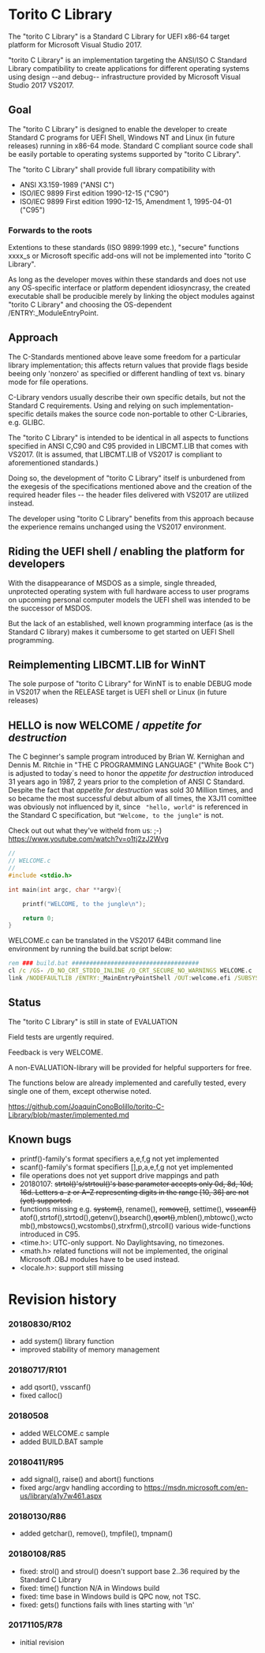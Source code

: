 # Torito C Library

The "torito C Library" is a Standard C Library for UEFI x86-64 target platform
for Microsoft Visual Studio 2017.

"torito C Library" is an implementation targeting the ANSI/ISO C Standard Library compatibility
to create applications for different operating systems using
design --and debug-- infrastructure provided by Microsoft Visual Studio 2017 VS2017.

## Goal

The "torito C Library" is designed to enable the developer to create
Standard C programs for UEFI Shell, Windows NT and Linux (in future releases)
running in x86-64 mode. Standard C compliant source code shall be easily portable to operating systems
supported by "torito C Library".

The "torito C Library" shall provide full library compatibility with

* ANSI X3.159-1989 ("ANSI C")
* ISO/IEC 9899 First edition 1990-12-15 ("C90")
* ISO/IEC 9899 First edition 1990-12-15, Amendment 1, 1995-04-01 ("C95")

### Forwards to the roots
Extentions to these standards (ISO 9899:1999 etc.), "secure" functions xxxx_s or Microsoft specific add-ons will not be implemented into "torito C Library".

As long as the developer moves within these standards and does not use
 any OS-specific interface or platform dependent idiosyncrasy, the created
executable shall be producible merely by linking the object modules against "torito C Library"
and choosing the OS-dependent /ENTRY:_ModuleEntryPoint.


## Approach

The C-Standards mentioned above leave some freedom for a particular library implementation;
this affects return values that provide flags beside beeing only 'nonzero' as specified
or different handling of text vs. binary mode for file operations.

C-Library vendors usually describe their own specific details, but not the Standard C requirements.
Using and relying on such implementation-specific details makes the source code non-portable
to other C-Libraries, e.g. GLIBC.

The "torito C Library" is intended to be identical in all aspects to functions specified in ANSI C,C90 and C95 provided in LIBCMT.LIB that comes with VS2017.
(It is assumed, that LIBCMT.LIB of VS2017 is compliant to aforementioned standards.)

Doing so, the development of "torito C Library" itself is unburdened from the exegesis of the specifications mentioned above and the creation of the required header files -- the header files delivered
with VS2017 are utilized instead.

The developer using "torito C Library" benefits from this approach because the experience remains unchanged using the VS2017 environment.


## Riding the UEFI shell / enabling the platform for developers

With the disappearance of MSDOS as a simple, single threaded, unprotected operating system with full hardware access to user programs on upcoming personal computer models the UEFI shell was intended to be the successor of MSDOS.

But the lack of an established, well known programming interface (as is the Standard C library)
makes it cumbersome to get started on UEFI Shell programming.

## Reimplementing LIBCMT.LIB for WinNT

The sole purpose of "torito C Library" for WinNT is to enable DEBUG mode in VS2017 when the RELEASE target is UEFI shell or Linux (in future releases)


## HELLO is now WELCOME / *appetite for destruction*

The C beginner's sample program introduced by Brian W. Kernighan and Dennis M. Ritchie
in "THE C PROGRAMMING LANGUAGE" ("White Book C") is adjusted to today´s need to honor
the *appetite for destruction* introduced 31 years ago in 1987, 2 years prior to the completion of ANSI C Standard.
Despite the fact that *appetite for destruction* was sold 30 Million times, and so became the
most successful debut album of all times, the X3J11 comittee was obviously not influenced by it, since ``` "hello, world"``` is referenced
in the Standard C specification, but ```"Welcome, to the jungle"``` is not.

Check out out what they've witheld from us: ;-) https://www.youtube.com/watch?v=o1tj2zJ2Wvg

```c
//
// WELCOME.c
//
#include <stdio.h>

int main(int argc, char **argv){

    printf("WELCOME, to the jungle\n");

    return 0;
}
```

WELCOME.c can be translated in the VS2017 64Bit command line environment by running the build.bat script below:

```bat
rem ### build.bat ####################################
cl /c /GS- /D_NO_CRT_STDIO_INLINE /D_CRT_SECURE_NO_WARNINGS WELCOME.c
link /NODEFAULTLIB /ENTRY:_MainEntryPointShell /OUT:welcome.efi /SUBSYSTEM:EFI_APPLICATION WELCOME.obj toritoC64R.lib
```


## Status
The "torito C Library" is still in state of EVALUATION

Field tests are urgently required.

Feedback is very WELCOME.

A non-EVALUATION-library will be provided for helpful supporters for free.

The functions below are already implemented and carefully tested, every single one of them, except otherwise noted.

<https://github.com/JoaquinConoBolillo/torito-C-Library/blob/master/implemented.md>

## Known bugs

* printf()-family's format specifiers a,e,f,g not yet implemented
* scanf()-family's format specifiers [],p,a,e,f,g  not yet implemented
* file operations does not yet support drive mappings and path
* 20180107: <del>strtol()'s/strtoul()'s base parameter accepts only 0d, 8d, 10d, 16d.
   Letters a–z or A–Z representing digits in the range [10, 36] are not (yet) supported.</del>
* functions missing e.g. <del>system()</del>, rename(), <del>remove()</del>, settime(), <del>vsscanf()</del>
atof(),strtof(),strtod(),getenv(),bsearch(),<del>qsort()</del>,mblen(),mbtowc(),wctomb(),mbstowcs(),wcstombs(),strxfrm(),strcoll() various wide-functions introduced in C95.
* <time.h>: UTC-only support. No Daylightsaving, no timezones.
* <math.h> related functions will not be implemented, the original Microsoft .OBJ modules
   have to be used instead.
* <locale.h>: support still missing

# Revision history
### 20180830/R102
* add system() library function
* improved stability of memory management
### 20180717/R101
* add qsort(), vsscanf()
* fixed calloc()
### 20180508
* added WELCOME.c sample
* added BUILD.BAT sample
### 20180411/R95
* add signal(), raise() and abort() functions
* fixed argc/argv handling according to
  https://msdn.microsoft.com/en-us/library/a1y7w461.aspx
### 20180130/R86
* added getchar(), remove(), tmpfile(), tmpnam()
### 20180108/R85
* fixed: strol() and stroul() doesn't support base 2..36 required by the Standard C Library
* fixed: time() function N/A in Windows build
* fixed: time base in Windows build is QPC now, not TSC.
* fixed: gets() functions fails with lines starting with '\n'
### 20171105/R78
* initial revision

